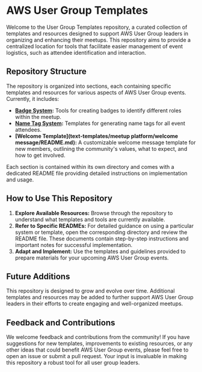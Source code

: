 # AWS User Group Templates

Welcome to the User Group Templates repository, a curated collection of templates and resources designed to support AWS User Group leaders in organizing and enhancing their meetups. This repository aims to provide a centralized location for tools that facilitate easier management of event logistics, such as attendee identification and interaction.

## Repository Structure

The repository is organized into sections, each containing specific templates and resources for various aspects of AWS User Group events. Currently, it includes:

* **[Badge System](graphics/user-group-badges/README.md):** Tools for creating badges to identify different roles within the meetup.
* **[Name Tag System](graphics/name-tags/README.md):** Templates for generating name tags for all event attendees.
* **[Welcome Template](text-templates/meetup platform/welcome message/README.md):** A customizable welcome message template for new members, outlining the community's values, what to expect, and how to get involved.

Each section is contained within its own directory and comes with a dedicated README file providing detailed instructions on implementation and usage.

## How to Use This Repository

1. **Explore Available Resources:** Browse through the repository to understand what templates and tools are currently available.
2. **Refer to Specific READMEs:** For detailed guidance on using a particular system or template, open the corresponding directory and review the README file. These documents contain step-by-step instructions and important notes for successful implementation.
3. **Adapt and Implement:** Use the templates and guidelines provided to prepare materials for your upcoming AWS User Group events.

## Future Additions

This repository is designed to grow and evolve over time. Additional templates and resources may be added to further support AWS User Group leaders in their efforts to create engaging and well-organized meetups.

## Feedback and Contributions

We welcome feedback and contributions from the community! If you have suggestions for new templates, improvements to existing resources, or any other ideas that could benefit AWS User Group events, please feel free to open an issue or submit a pull request. Your input is invaluable in making this repository a robust tool for all user group leaders.